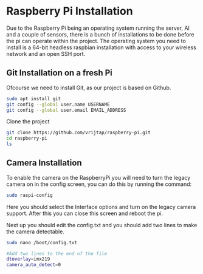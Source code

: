 # Raspberry Pi Installation

Due to the Raspberry Pi being an operating system running the server, AI and a couple of sensors, there is a bunch of installations to be done before the pi can operate within the project. The operating system you need to install is a 64-bit headless raspbian installation with access to your wireless network and an open SSH port.

## Git Installation on a fresh Pi

Ofcourse we need to install Git, as our project is based on Github.

```bash
sudo apt install git
git config --global user.name USERNAME
git config --global user.email EMAIL_ADDRESS
```

Clone the project

```bash
git clone https://github.com/vrijtap/raspberry-pi.git
cd raspberry-pi
ls
```


## Camera Installation

To enable the camera on the RaspberryPi you will need to turn the legacy camera on in the config screen, you can do this by running the command:
```bash
sudo raspi-config
```

Here you should select the Interface options and turn on the legacy camera support. After this you can close this screen and reboot the pi.


Next up you should edit the config.txt and you should add two lines to make the camera detectable. 

```bash
sudo nano /boot/config.txt

#Add two lines to the end of the file
dtoverlay=imx219
camera_auto_detect=0
```

